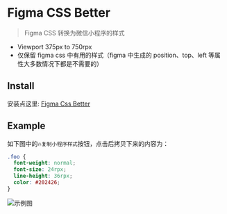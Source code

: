# Figma CSS Better

> Figma CSS 转换为微信小程序的样式

- Viewport 375px to 750rpx
- 仅保留 figma css 中有用的样式（figma 中生成的 position、top、left 等属性大多数情况下都是不需要的）

## Install

安装点这里: [Figma Css Better](https://greasyfork.org/zh-CN/scripts/429340-figma-css-better)

## Example

如下图中的`🔥复制小程序样式`按钮，点击后拷贝下来的内容为：

```css
.foo {
  font-weight: normal;
  font-size: 24rpx;
  line-height: 36rpx;
  color: #202426;
}
```

![示例图](https://i.loli.net/2021/07/17/Fv4NCPAZsyXbr9w.png)
